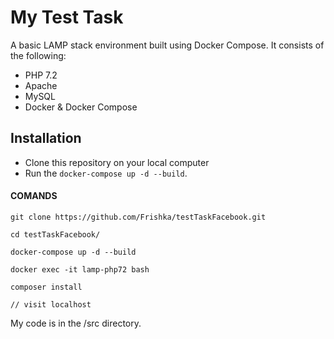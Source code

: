 #  My Test Task

A basic LAMP stack environment built using Docker Compose. It consists of the following:

* PHP 7.2
* Apache
* MySQL
* Docker & Docker Compose


##  Installation
 
* Clone this repository on your local computer
* Run the `docker-compose up -d --build`.

#### COMANDS

```shell
git clone https://github.com/Frishka/testTaskFacebook.git

cd testTaskFacebook/

docker-compose up -d --build

docker exec -it lamp-php72 bash

composer install

// visit localhost
```
My code is in the /src directory.


